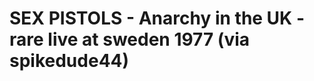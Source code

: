 <!--
id: 417925650
link: http://tumblr.atmos.org/post/417925650/sex-pistols-anarchy-in-the-uk-rare-live-at
slug: sex-pistols-anarchy-in-the-uk-rare-live-at
date: Sun Feb 28 2010 10:03:25 GMT-0800 (PST)
publish: 2010-02-028
tags: 
title: SEX PISTOLS - Anarchy in the UK -  rare live at sweden 1977 (via spikedude44)
-->


SEX PISTOLS - Anarchy in the UK -  rare live at sweden 1977 (via spikedude44)
=============================================================================



